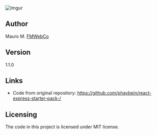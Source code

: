 ![Imgur](https://i.imgur.com/JWJEE7J.png)

<!--
# React Express Starter Pack

> Create Full Stack applications with React, Node, Express and Sass. Also included is to run your client and server with a single command.

## Installing / Getting started

A quick introduction of the minimal setup you need to get a hello world up &
running.

```shell
# Install Server dependencies
npm install

# Install client dependencies
npm run client-install

# Run the client & server with concurrently
npm run dev

# Run the Express server only
npm run server

# Run the React client only
npm run client

# Server runs on http://localhost:5000 and client on http://localhost:3000
```

## Features

What's all the bells and whistles this project can perform?

- Starter kit for creating a Full Stack applications using `React` and `Express`
- You have the ability to use `Sass`
- `Axios` is brought in to handle HTTP request on the server

## Contributing

If you'd like to contribute, please fork the repository and use a feature
branch. Pull requests are warmly welcome. -->

## Author

Mauro M. [FMWebCo](https://www.fmwebco.com)

## Version

1.1.0

## Links

- Code from original repository: https://github.com/phaybein/react-express-starter-pack-/

## Licensing

The code in this project is licensed under MIT license.
